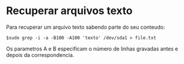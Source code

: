 # Recuperar arquivos texto

Para recuperar um arquivo texto sabendo parte do seu conteudo:

```
$sudo grep -i -a -B100 -A100 'texto' /dev/sda1 > file.txt
```

Os parametros A e B especificam o número de linhas gravadas antes e depois da correspondencia.
